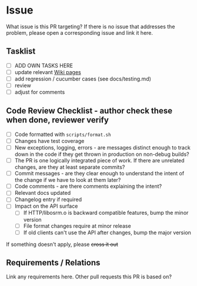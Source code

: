 # Issue

What issue is this PR targeting? If there is no issue that addresses the problem, please open a corresponding issue and link it here.

## Tasklist
 - [ ] ADD OWN TASKS HERE
 - [ ] update relevant [Wiki pages](https://github.com/Project-OSRM/osrm-backend/wiki)
 - [ ] add regression / cucumber cases (see docs/testing.md)
 - [ ] review
 - [ ] adjust for comments

## Code Review Checklist - author check these when done, reviewer verify
 - [ ] Code formatted with `scripts/format.sh`
 - [ ] Changes have test coverage
 - [ ] New exceptions, logging, errors - are messages distinct enough to track down in the code if they get thrown in production on non-debug builds?
 - [ ] The PR is one logically integrated piece of work.  If there are unrelated changes, are they at least separate commits?
 - [ ] Commit messages - are they clear enough to understand the intent of the change if we have to look at them later?
 - [ ] Code comments - are there comments explaining the intent?
 - [ ] Relevant docs updated
 - [ ] Changelog entry if required
 - [ ] Impact on the API surface
   - [ ] If HTTP/libosrm.o is backward compatible features, bump the minor version
   - [ ] File format changes require at minor release
   - [ ] If old clients can't use the API after changes, bump the major version

If something doesn't apply, please ~~cross it out~~


## Requirements / Relations
 Link any requirements here. Other pull requests this PR is based on?
